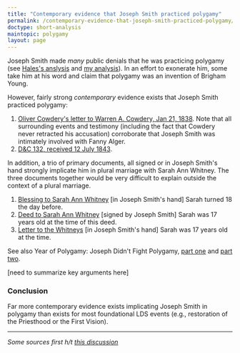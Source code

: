 ```yaml
---
title: "Contemporary evidence that Joseph Smith practiced polygamy"
permalink: /contemporary-evidence-that-joseph-smith-practiced-polygamy/
doctype: short-analysis
maintopic: polygamy
layout: page
---
```


Joseph Smith made *many* public denials that he was practicing polygamy (see [Hales's anslysis](http://josephsmithspolygamy.org/common-questions/polygamy-denials/) and [my analysis](https://faenrandir.github.io/a_careful_examination/joseph-smith-polygamy-denials/)).  In an effort to exonerate him, some take him at his word and claim that polygamy was an invention of Brigham Young.

However, fairly strong *contemporary* evidence exists that Joseph Smith practiced polygamy:

1. [Oliver Cowdery's letter to Warren A. Cowdery, Jan 21, 1838](https://imgur.com/UXN9wpv).  Note that all surrounding events and testimony (including the fact that Cowdery never retracted his accusation) corroborate that Joseph Smith was intimately involved with Fanny Alger.
2. [D&C 132, received 12 July 1843](http://www.josephsmithpapers.org/paper-summary/revelation-12-july-1843-dc-132/1).

In addition, a trio of primary documents, all signed or in Joseph Smith's hand strongly implicate him in plural marriage with Sarah Ann Whitney.  The three documents together would be very difficult to explain outside the context of a plural marriage.

1. [Blessing to Sarah Ann Whitney](http://www.josephsmithpapers.org/paper-summary/blessing-to-sarah-ann-whitney-23-march-1843/1) [in Joseph Smith's hand] Sarah turned 18 the day before.
2. [Deed to Sarah Ann Whitney](http://www.josephsmithpapers.org/paper-summary/deed-to-sarah-ann-whitney-6-september-1842/1) [signed by Joseph Smith] Sarah was 17 years old at the time of this deed.
3. [Letter to the Whitneys](https://www.josephsmithpapers.org/paper-summary/letter-to-newel-k-elizabeth-ann-smith-and-sarah-ann-whitney-18-august-1842/1) [in Joseph Smith's hand] Sarah was 17 years old at the time.

See also Year of Polygamy: Joseph Didn't Fight Polygamy, [part one](https://www.yearofpolygamy.com/year-of-polygamy/episode-139-joseph-didnt-fight-polygamy-part-one/) and [part two](https://www.yearofpolygamy.com/uncategorized/episode-139-joseph-didnt-fight-polygamy-part-two/).

[need to summarize key arguments here]

### Conclusion

Far more contemporary evidence exists implicating Joseph Smith in polygamy than exists for most foundational LDS events (e.g., restoration of the Priesthood or the First Vision).

---

_Some sources first h/t [this discussion](http://www.mormondialogue.org/topic/61120-contemporary-evidence-of-josephs-polygamy/?page=2)_
